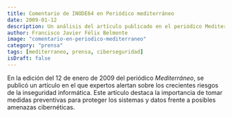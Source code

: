 ```yaml
---
title: Comentario de INODE64 en Periódico mediterráneo
date: 2009-01-12
description: Un análisis del artículo publicado en el periódico Mediterráneo el 12 de enero de 2009, que aborda los riesgos de la inseguridad informática y la importancia de implementar medidas preventivas.
author: Francisco Javier Félix Belmonte
image: "comentario-en-periodico-mediterraneo"
category: "prensa"
tags: [mediterraneo, prensa, ciberseguridad]
isDraft: false
---
```


En la edición del 12 de enero de 2009 del periódico _Mediterráneo_, se publicó un artículo en el que expertos alertan
sobre los crecientes riesgos de la inseguridad informática. Este artículo destaca la importancia de tomar medidas
preventivas para proteger los sistemas y datos frente a posibles amenazas cibernéticas.

<!-- ![Artículo del periódico Mediterráneo sobre inseguridad informática](/images/blog/mediterraneo-inseguridad-informatica.png) -->
